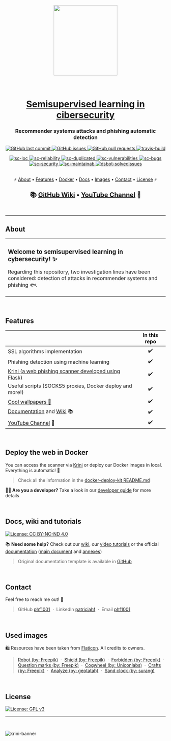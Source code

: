 <p align="center">
  <img src="https://user-images.githubusercontent.com/99904180/228915777-fcfb115c-37f3-45e6-b5a0-78457d13bba9.png" width="200" height="220" />
</p>

<h1 align="center">
  <br>
  <a href="https://github.com/phf1001/semisupervised-learning-in-cibersecurity"> Semisupervised learning in cibersecurity </a>
</h1>

<h3 align="center">Recommender systems attacks and phishing automatic detection</h3>

<p align="center">
    <a href="https://github.com/phf1001/semisupervised-learning-in-cibersecurity/commits/main">
    <img src="https://img.shields.io/github/last-commit/phf1001/semisupervised-learning-in-cibersecurity.svg?style=flat-square&logo=github&logoColor=white"
         alt="GitHub last commit">
    <a href="https://github.com/phf1001/semisupervised-learning-in-cibersecurity/issues">
    <img src="https://img.shields.io/github/issues-raw/phf1001/semisupervised-learning-in-cibersecurity.svg?style=flat-square&logo=github&logoColor=white"
         alt="GitHub issues">
    <a href="https://github.com/phf1001/semisupervised-learning-in-cibersecurity/pulls">
    <img src="https://img.shields.io/github/issues-pr-raw/phf1001/semisupervised-learning-in-cibersecurity.svg?style=flat-square&logo=github&logoColor=white"
         alt="GitHub pull requests">
    <a href="https://app.travis-ci.com/phf1001/semisupervised-learning-in-cibersecurity">
    <img src="https://app.travis-ci.com/phf1001/semisupervised-learning-in-cibersecurity.svg?branch=main"
         alt="travis-build">        
</p>

<p align="center">
<a href = "https://sonarcloud.io/summary/new_code?id=phf1001_semisupervised-learning-in-cibersecurity">
<img src="https://sonarcloud.io/api/project_badges/measure?project=phf1001_semisupervised-learning-in-cibersecurity&metric=ncloc" alt="sc-loc">
</a>
<a href = "https://sonarcloud.io/summary/new_code?id=phf1001_semisupervised-learning-in-cibersecurity">
<img src="https://sonarcloud.io/api/project_badges/measure?project=phf1001_semisupervised-learning-in-cibersecurity&metric=reliability_rating" alt="sc-reliability">
</a>
<a href = "https://sonarcloud.io/summary/new_code?id=phf1001_semisupervised-learning-in-cibersecurity">
<img src="https://sonarcloud.io/api/project_badges/measure?project=phf1001_semisupervised-learning-in-cibersecurity&metric=duplicated_lines_density" alt="sc-duplicated">
</a>
<a href = "https://sonarcloud.io/summary/new_code?id=phf1001_semisupervised-learning-in-cibersecurity">
<img src="https://sonarcloud.io/api/project_badges/measure?project=phf1001_semisupervised-learning-in-cibersecurity&metric=vulnerabilities" alt="sc-vulnerabilities">
</a>
<a href = "https://sonarcloud.io/summary/new_code?id=phf1001_semisupervised-learning-in-cibersecurity">
<img src="https://sonarcloud.io/api/project_badges/measure?project=phf1001_semisupervised-learning-in-cibersecurity&metric=bugs" alt="sc-bugs">
</a>
<a href = "https://sonarcloud.io/summary/new_code?id=phf1001_semisupervised-learning-in-cibersecurity">
<img src="https://sonarcloud.io/api/project_badges/measure?project=phf1001_semisupervised-learning-in-cibersecurity&metric=security_rating" alt="sc-security">
</a>
<a href = "https://sonarcloud.io/summary/new_code?id=phf1001_semisupervised-learning-in-cibersecurity">
<img src="https://sonarcloud.io/api/project_badges/measure?project=phf1001_semisupervised-learning-in-cibersecurity&metric=sqale_rating" alt="sc-maintainab">
</a>
<a href = "https://deepsource.io/gh/phf1001/semisupervised-learning-in-cibersecurity/?ref=repository-badge">
<img src="https://deepsource.io/gh/phf1001/semisupervised-learning-in-cibersecurity.svg/?label=resolved+issues&show_trend=true&token=9pyDIDWYZ_eVj1NoPBRHUXM0" alt="dsbot-solvedissues">
</a>
</p>
      
<p align="center">
  <br />
  ⚡
  <a href="#about">About</a> •
  <a href="#features">Features</a> •
  <a href="#deploy-the-web-in-docker">Docker</a> •
  <a href="#docs-wiki-and-tutorials">Docs</a> •
  <a href="#used-images">Images</a> •
  <a href="#contact">Contact</a> •
  <a href="#license">License</a>
  ⚡
</p>

<p align="center" style="font-weight: bold; font-size: 20px">
  📚
  <a href="https://github.com/phf1001/semisupervised-learning-in-cibersecurity/wiki">GitHub Wiki</a> •
  <a href="https://youtube.com/@KRINIPHISHINGSCANNER/playlists">YouTube Channel</a>
  🎥
  <br /><br />
</p>

---

## About 

<table>
<tr>
<td>
  
### Welcome to semisupervised learning in cybersecurity! ✨

Regarding this repository, two investigation lines have been considered: detection of attacks in recommender systems and phishing 🐟.

</td>
</tr>
</table>
<br />

## Features

|                            | In this repo  | 
| -------------------------- | :----------------: | 
| SSL algorithms implementation         |         ✔️         |   
| Phishing detection using machine learning |         ✔️         |    
| [Krini (a web phishing scanner developed using Flask)](https://krini.herokuapp.com/index) |         ✔️         |    
| Useful scripts (SOCKS5 proxies, Docker deploy and more!)          |         ✔️         |    
| [Cool wallpapers 🎨](https://github.com/phf1001/semisupervised-learning-in-cibersecurity/tree/main/wallpapers)       |         ✔️         |  
| [Documentation](https://github.com/phf1001/semisupervised-learning-in-cibersecurity/tree/main/docs) and [Wiki](https://github.com/phf1001/semisupervised-learning-in-cibersecurity/wiki) 📚 |         ✔️         |    
| [YouTube Channel](https://www.youtube.com/@KRINIPHISHINGSCANNER/playlists) 🎥 |         ✔️         |  
<br />

## Deploy the web in Docker

You can access the scanner via [Krini](https://krini.herokuapp.com/index) or deploy our Docker images in local. Everything is automatic! 🐳

> Check all the information in the [docker-deploy-kit README.md](https://github.com/phf1001/semisupervised-learning-in-cibersecurity/tree/main/docker-deploy-kit) 

**👩‍💻 Are you a developer?** Take a look in our [developer guide](https://github.com/phf1001/semisupervised-learning-in-cibersecurity/wiki/Manual-del-programador) for more details


<br />


## Docs, wiki and tutorials
[![License: CC BY-NC-ND 4.0](https://img.shields.io/badge/License-CC_BY--NC--ND_4.0-lightgrey.svg)](https://creativecommons.org/licenses/by-nc-nd/4.0/)

📚 **Need some help?** Check out our [wiki](https://github.com/phf1001/semisupervised-learning-in-cibersecurity/wiki/), our [video tutorials](https://www.youtube.com/@KRINIPHISHINGSCANNER/playlists) or the official [documentation](https://github.com/phf1001/semisupervised-learning-in-cibersecurity/tree/main/docs) ([main document](https://github.com/phf1001/semisupervised-learning-in-cibersecurity/blob/main/docs/memoria.pdf) and [annexes](https://github.com/phf1001/semisupervised-learning-in-cibersecurity/blob/main/docs/anexos.pdf))

> Original documentation template is available in [GitHub](https://github.com/ubutfgm/plantillaLatex)

<br />

## Contact

Feel free to reach me out! 💌

> GitHub [phf1001](https://github.com/phf1001) &nbsp;&middot;&nbsp; LinkedIn [patriciahf](https://www.linkedin.com/in/patriciahf) &nbsp;&middot;&nbsp; Email [phf1001](mailto:phf1001@alu.ubu.es) 

<br />

## Used images

🛍️ Resources have been taken from [Flaticon](https://www.flaticon.es/). All credits to owners.

> [Robot (by: Freepik)](https://www.flaticon.com/free-icon/robot_3398643) &nbsp;&middot;&nbsp; [Shield (by: Freepik)](https://www.flaticon.com/free-icon/shield_5781297) &nbsp;&middot;&nbsp; [Forbidden (by: Freepik)](https://www.flaticon.com/free-icon/walk_1661941) &nbsp;&middot;&nbsp; [Question marks (by: Freepik)](https://www.flaticon.com/free-icon/question-mark_5726532) &nbsp;&middot;&nbsp; [Cogwheel (by: Uniconlabs)](https://www.flaticon.com/free-icon/breakdown_9760208) &nbsp;&middot;&nbsp; [Crafts (by: Freepik)](https://www.flaticon.com/free-icon/paper-crafts_3813693) &nbsp;&middot;&nbsp; [Analyze (by: geotatah)](https://www.flaticon.com/free-icon/analyze_993845) &nbsp;&middot;&nbsp; [Sand clock (by: surang)](https://www.flaticon.com/free-icon/analyze_993845) 

<br />

## License

[![License: GPL v3](https://img.shields.io/badge/License-GPLv3-blue.svg)](https://www.gnu.org/licenses/gpl-3.0)
<br />

---

<br />

![krini-banner](https://github.com/phf1001/semisupervised-learning-in-cibersecurity/assets/99904180/3c07452e-ebba-467a-b7af-c87b7370f387)